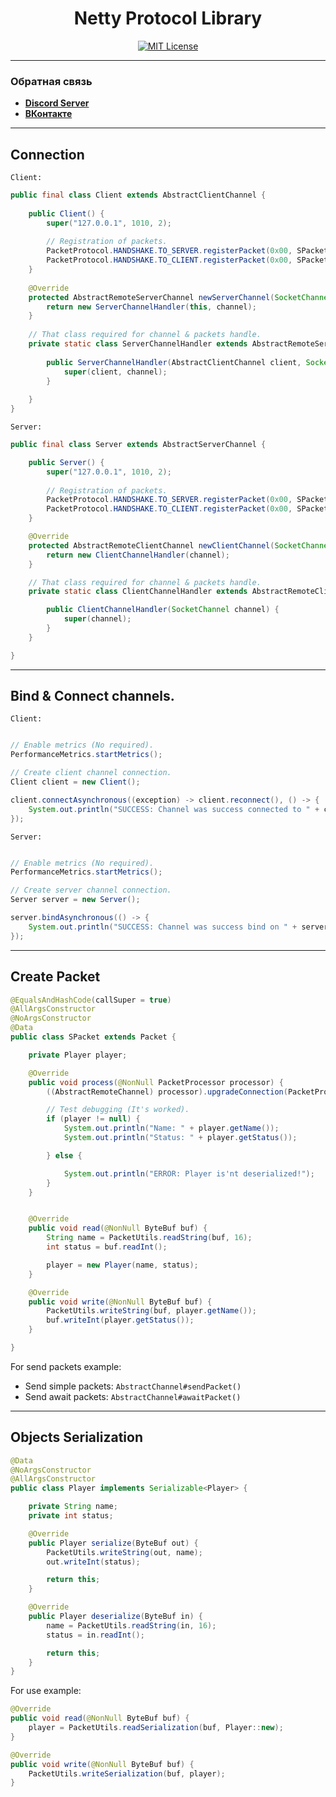 <div align="center">

# Netty Protocol Library
[![MIT License](https://img.shields.io/github/license/pl3xgaming/Purpur?&logo=github)](License)
</div>

------------------------------------------
### Обратная связь
* **[Discord Server](https://discord.gg/GmT9pUy8af)**
* **[ВКонтакте](https://vk.com/itzstonlex)**
------------------------------------------

## Connection

`Client:`
```java
public final class Client extends AbstractClientChannel {
    
    public Client() {
        super("127.0.0.1", 1010, 2);
    
        // Registration of packets.
        PacketProtocol.HANDSHAKE.TO_SERVER.registerPacket(0x00, SPacket.class);
        PacketProtocol.HANDSHAKE.TO_CLIENT.registerPacket(0x00, SPacket.class);
    }
    
    @Override
    protected AbstractRemoteServerChannel newServerChannel(SocketChannel channel) {
        return new ServerChannelHandler(this, channel);
    }
    
    // That class required for channel & packets handle.
    private static class ServerChannelHandler extends AbstractRemoteServerChannel {
    
        public ServerChannelHandler(AbstractClientChannel client, SocketChannel channel) {
            super(client, channel);
        }
        
    }
}
```

`Server:`
```java
public final class Server extends AbstractServerChannel {

    public Server() {
        super("127.0.0.1", 1010, 2);
        
        // Registration of packets.
        PacketProtocol.HANDSHAKE.TO_SERVER.registerPacket(0x00, SPacket.class);
        PacketProtocol.HANDSHAKE.TO_CLIENT.registerPacket(0x00, SPacket.class);
    }

    @Override
    protected AbstractRemoteClientChannel newClientChannel(SocketChannel channel) {
        return new ClientChannelHandler(channel);
    }

    // That class required for channel & packets handle.
    private static class ClientChannelHandler extends AbstractRemoteClientChannel {

        public ClientChannelHandler(SocketChannel channel) {
            super(channel);
        }
    }

}
```
---
## Bind & Connect channels.
`Client:`

```java

// Enable metrics (No required).
PerformanceMetrics.startMetrics();

// Create client channel connection.
Client client = new Client();

client.connectAsynchronous((exception) -> client.reconnect(), () -> {
    System.out.println("SUCCESS: Channel was success connected to " + client.socketAddress);
});
```

`Server:`

```java

// Enable metrics (No required).
PerformanceMetrics.startMetrics();

// Create server channel connection.
Server server = new Server();

server.bindAsynchronous(() -> {
    System.out.println("SUCCESS: Channel was success bind on " + server.getChannel().localAddress())
});
```
---
## Create Packet

```java
@EqualsAndHashCode(callSuper = true)
@AllArgsConstructor
@NoArgsConstructor
@Data
public class SPacket extends Packet {

    private Player player;

    @Override
    public void process(@NonNull PacketProcessor processor) {
        ((AbstractRemoteChannel) processor).upgradeConnection(PacketProtocol.PLAY);

        // Test debugging (It's worked).
        if (player != null) {
            System.out.println("Name: " + player.getName());
            System.out.println("Status: " + player.getStatus());

        } else {

            System.out.println("ERROR: Player is'nt deserialized!");
        }
    }


    @Override
    public void read(@NonNull ByteBuf buf) {
        String name = PacketUtils.readString(buf, 16);
        int status = buf.readInt();

        player = new Player(name, status);
    }

    @Override
    public void write(@NonNull ByteBuf buf) {
        PacketUtils.writeString(buf, player.getName());
        buf.writeInt(player.getStatus());
    }

}
```

For send packets example:

* Send simple packets: `AbstractChannel#sendPacket()`
* Send await packets: `AbstractChannel#awaitPacket()`

---
## Objects Serialization

```java
@Data
@NoArgsConstructor
@AllArgsConstructor
public class Player implements Serializable<Player> {

    private String name;
    private int status;

    @Override
    public Player serialize(ByteBuf out) {
        PacketUtils.writeString(out, name);
        out.writeInt(status);

        return this;
    }

    @Override
    public Player deserialize(ByteBuf in) {
        name = PacketUtils.readString(in, 16);
        status = in.readInt();

        return this;
    }
}
```

For use example:
```java
@Override
public void read(@NonNull ByteBuf buf) {
    player = PacketUtils.readSerialization(buf, Player::new);
}

@Override
public void write(@NonNull ByteBuf buf) {
    PacketUtils.writeSerialization(buf, player);
}
```

